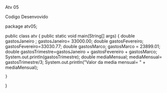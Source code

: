 Atv 05

Codigo Desenvovido

package atv05;

public class atv {
    public static void main(String[] args) {
        double gastosJaneiro ;
        gastosJaneiro= 33000.00;
        double gastosFevereiro;
        gastosFevereiro=33030.77;
        double gastosMarco;
        gastosMarco = 23899.01;
        double gastosTrimestre=gastosJaneiro + gastosFevereiro + gastosMarco;
        System.out.println(gastosTrimestre);
        double mediaMensual;
        mediaMensual= gastosTrimestre/3;
        System.out.println("Valor da media mensual= " + mediaMensual);

    }
}
